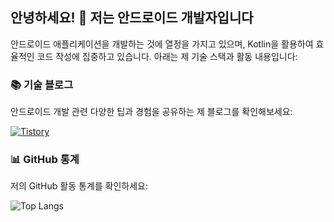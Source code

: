 <h2>안녕하세요! 👋 저는 <strong>안드로이드 개발자</strong>입니다</h2>

<p>안드로이드 애플리케이션을 개발하는 것에 열정을 가지고 있으며, Kotlin을 활용하여 효율적인 코드 작성에 집중하고 있습니다. 아래는 제 기술 스택과 활동 내용입니다:</p>

<h3>📚 기술 블로그</h3>
<p>안드로이드 개발 관련 다양한 팁과 경험을 공유하는 제 블로그를 확인해보세요:</p>
<a href="https://everyday-develop-myself.tistory.com/">
  <img src="https://img.shields.io/badge/Tistory-000000?style=flat-square&logo=Tistory&logoColor=white" alt="Tistory" />
</a>

<h3>📊 GitHub 통계</h3>
<p>저의 GitHub 활동 통계를 확인하세요:</p>
<img src="https://github-readme-stats.vercel.app/api/top-langs/?username=Iwillbeagood" alt="Top Langs"/>
